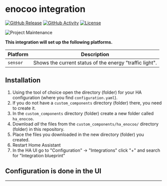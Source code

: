 # enocoo integration

[![GitHub Release][releases-shield]][releases]
[![GitHub Activity][commits-shield]][commits]
[![License][license-shield]](LICENSE)

![Project Maintenance][maintenance-shield]

**This integration will set up the following platforms.**

Platform | Description
-- | --
`sensor` | Shows the current status of the energy "traffic light".

## Installation

1. Using the tool of choice open the directory (folder) for your HA configuration (where you find `configuration.yaml`).
1. If you do not have a `custom_components` directory (folder) there, you need to create it.
1. In the `custom_components` directory (folder) create a new folder called `ha_enocoo`.
1. Download _all_ the files from the `custom_components/ha_enocoo/` directory (folder) in this repository.
1. Place the files you downloaded in the new directory (folder) you created.
1. Restart Home Assistant
1. In the HA UI go to "Configuration" -> "Integrations" click "+" and search for "Integration blueprint"

## Configuration is done in the UI

<!---->

***

[commits-shield]: https://img.shields.io/github/commit-activity/y/sleiner/ha_enocoo.svg?style=for-the-badge
[commits]: https://github.com/sleiner/ha_enocoo/commits/main
[license-shield]: https://img.shields.io/github/license/sleiner/ha_enocoo.svg?style=for-the-badge
[maintenance-shield]: https://img.shields.io/badge/maintainer-Joakim%20Sørensen%20%40ludeeus-blue.svg?style=for-the-badge
[releases-shield]: https://img.shields.io/github/release/sleiner/ha_enocoo.svg?style=for-the-badge
[releases]: https://github.com/sleiner/ha_enocoo/releases

